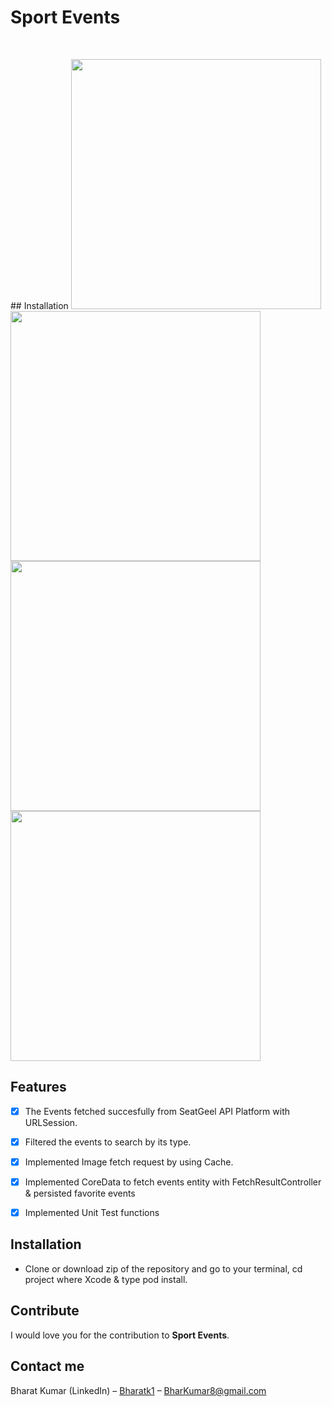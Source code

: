 
# Sport Events
<br />

<p align="row">
  ## Installation
<img src= "https://media.giphy.com/media/Q8u918ACtwbipyS2ev/giphy.gif" width="400" >
<img src= "https://media.giphy.com/media/t0n3SjFCRze4GgcGS0/giphy.gif" width="400" >
<img src= "https://media.giphy.com/media/hFSqJXM5XSH6eqQdye/giphy.gif" width="400" >
<img src= "https://media.giphy.com/media/dJLer7tB33o4kNnwZe/giphy.gif" width="400" >
</p>

## Features

- [x] The Events fetched succesfully from SeatGeel API Platform with URLSession.
- [x] Filtered the events to search by its type.
- [x] Implemented Image fetch request by using Cache.
- [x] Implemented CoreData to fetch events entity with FetchResultController & persisted favorite events 
- [x] Implemented Unit Test functions


## Installation

- Clone or download zip of the repository and go to your terminal, cd project where Xcode & type pod install.

## Contribute

I would love you for the contribution to **Sport Events**.

## Contact me

Bharat Kumar (LinkedIn) – [Bharatk1](https://www.linkedin.com/in/bharatk1/) – BharKumar8@gmail.com

